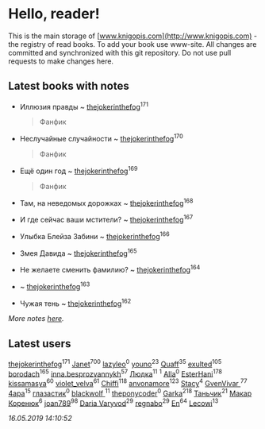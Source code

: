 # Hello, reader!
This is the main storage of [www.knigopis.com](http://www.knigopis.com) - the registry of read books.
To add your book use www-site. All changes are committed and synchronized with this git repository.
Do not use pull requests to make changes here.


## Latest books with notes
* Иллюзия правды ~ [thejokerinthefog](users/317/317244423-vkontakte)<sup>171</sup>
    > Фанфик

* Неслучайные случайности ~ [thejokerinthefog](users/317/317244423-vkontakte)<sup>170</sup>
    > Фанфик

* Ещё один год ~ [thejokerinthefog](users/317/317244423-vkontakte)<sup>169</sup>
    > Фанфик

* Там, на неведомых дорожках ~ [thejokerinthefog](users/317/317244423-vkontakte)<sup>168</sup>

* И где сейчас ваши мстители? ~ [thejokerinthefog](users/317/317244423-vkontakte)<sup>167</sup>

* Улыбка Блейза Забини ~ [thejokerinthefog](users/317/317244423-vkontakte)<sup>166</sup>

* Змея Давида ~ [thejokerinthefog](users/317/317244423-vkontakte)<sup>165</sup>

* Не желаете сменить фамилию? ~ [thejokerinthefog](users/317/317244423-vkontakte)<sup>164</sup>

*  ~ [thejokerinthefog](users/317/317244423-vkontakte)<sup>163</sup>

* Чужая тень ~ [thejokerinthefog](users/317/317244423-vkontakte)<sup>162</sup>


_More notes [here](latest_books_with_notes.md)._


## Latest users
[thejokerinthefog](users/317/317244423-vkontakte)<sup>171</sup> 
[Janet](users/108/108113656204404967440-google)<sup>700</sup> 
[lazyleo](users/116/116845519572391639637-google)<sup>0</sup> 
[youno](users/302/302928912-vkontakte)<sup>23</sup> 
[Quaff](users/122/12267158-vkontakte)<sup>35</sup> 
[exulted](users/100/100599204551896265722-google)<sup>105</sup> 
[borodach](users/157/15706320-vkontakte)<sup>165</sup> 
[inna.besprozvannykh](users/733/73323849-yandex)<sup>57</sup> 
[Людка](users/111/111038749-vkontakte)<sup>11</sup> 
[](users/114/114792281744850455512-google)<sup>1</sup> 
[Alla](users/103/103352250712959229257-google)<sup>0</sup> 
[EsterHani](users/305/30558181-vkontakte)<sup>178</sup> 
[kissamasya](users/684/68439978-vkontakte)<sup>60</sup> 
[violet_velva](users/116/116961712580551399099-google)<sup>61</sup> 
[Chiffi](users/105/105831994080785626680-google)<sup>118</sup> 
[anvonamore](users/595/5957175-vkontakte)<sup>123</sup> 
[Stacy](users/309/30902475-vkontakte)<sup>4</sup> 
[GvenVivar ](users/158/158266434925901-facebook)<sup>77</sup> 
[4apa](users/117/117392596378069249667-google)<sup>15</sup> 
[глазастик](users/115/115257673890455357280-google)<sup>0</sup> 
[blackwolf ](users/236/236639644-vkontakte)<sup>11</sup> 
[theponycoder](users/195/195144442-vkontakte)<sup>0</sup> 
[Garka](users/115/115753719718250012620-google)<sup>218</sup> 
[Таньчик](users/209/2096581563762610-facebook)<sup>21</sup> 
[Макар Коренюк](users/126/126368737-vkontakte)<sup>6</sup> 
[joan789](users/240/2401650-vkontakte)<sup>98</sup> 
[Daria Varyvod](users/829/829893410524253-facebook)<sup>29</sup> 
[regnabo](users/870/870059322-yandex)<sup>29</sup> 
[En](users/333/333646551-vkontakte)<sup>64</sup> 
[Lecowi](users/521/521873425-vkontakte)<sup>13</sup> 


_16.05.2019 14:10:52_
